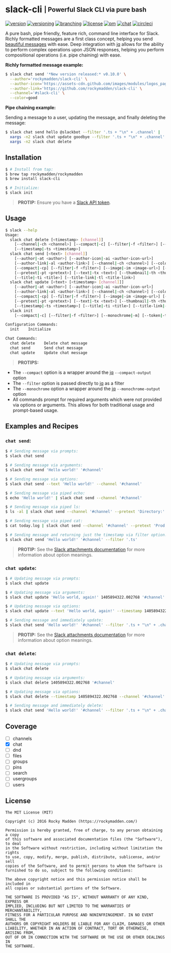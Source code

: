 # slack-cli <sub><sup>| Powerful Slack CLI via pure bash</sup></sub>
[![version](http://img.shields.io/badge/version-v0.10.0-blue.svg)](https://github.com/rockymadden/slack-cli/releases)
[![versioning](http://img.shields.io/badge/versioning-semver-blue.svg)](http://semver.org/)
[![branching](http://img.shields.io/badge/branching-github%20flow-blue.svg)](https://guides.github.com/introduction/flow/)
[![license](http://img.shields.io/badge/license-mit-blue.svg)](https://opensource.org/licenses/MIT)
[![pm](http://img.shields.io/badge/pm-zenhub-blue.svg)](https://www.zenhub.io/)
[![chat](http://img.shields.io/badge/chat-slack-blue.svg)](https://rockymadden-slack.herokuapp.com/)
[![circleci](https://circleci.com/gh/rockymadden/slack-cli.svg?style=shield)](https://circleci.com/gh/rockymadden/slack-cli)

A pure bash, pipe friendly, feature rich, command line interface for Slack. Richly formatted
messages are a first class concept, helping you send
[beautiful messages](https://api.slack.com/docs/message-formatting) with ease. Deep integration
with [jq](https://github.com/stedolan/jq) allows for the ability to perform complex operations upon
JSON responses, helping you perform compositional operations (i.e. pipe chaining) with ease.

__Richly formatted message example:__

```bash
$ slack chat send '*New version released:* v0.10.0' \
  --author='rockymadden/slack-cli' \
  --author-icon='https://assets-cdn.github.com/images/modules/logos_page/Octocat.png' \
  --author-link='https://github.com/rockymadden/slack-cli' \
  --channel='#slack-cli' \
  --color=good
```

__Pipe chaining example:__

Sending a message to a user, updating the message, and finally deleting the message:

```bash
$ slack chat send hello @slackbot --filter '.ts + "\n" + .channel' |
  xargs -n2 slack chat update goodbye --filter '.ts + "\n" + .channel' |
  xargs -n2 slack chat delete
```

## Installation

```bash
$ # Install from tap:
$ brew tap rockymadden/rockymadden
$ brew install slack-cli

$ # Initialize:
$ slack init
```
> __PROTIP:__ Ensure you have a [Slack API token](https://api.slack.com/web).

## Usage

```bash
$ slack --help
Usage:
  slack chat delete [<timestamp> [channel]]
    [--channel|-ch <channel>] [--compact|-c] [--filter|-f <filter>] [--monochrome|-m]
    [--timestamp|-ts <timestamp>]
  slack chat send [<text> [channel]]
    [--author|-at <author>] [--author-icon|-ai <author-icon-url>]
    [--author-link|-al <author-link>] [--channel|-ch <channel>] [--color|-cl <color>]
    [--compact|-cp] [--filter|-f <filter>] [--image|-im <image-url>] [--monochrome|-m]
    [--pretext|-pt <pretext>] [--text|-tx <text>] [--thumbnail|-th <thumbnail-url>]
    [--title|-ti <title>] [--title-link|-tl <title-link>]
  slack chat update [<text> [<timestamp> [channel]]]
    [--author|-at <author>] [--author-icon|-ai <author-icon-url>]
    [--author-link|-al <author-link>] [--channel|-ch <channel>] [--color|-cl <color>]
    [--compact|-cp] [--filter|-f <filter>] [--image|-im <image-url>] [--monochrome|-m]
    [--pretext|-pt <pretext>] [--text|-tx <text>] [--thumbnail|-th <thumbnail-url>]
    [--timestamp|-ts <timestamp>] [--title|-ti <title>] [--title-link|-tl <title-link>]
  slack init
    [--compact|-c] [--filter|-f <filter>] [--monochrome|-m] [--token|-tk <token>]

Configuration Commands:
  init    Initialize

Chat Commands:
  chat delete    Delete chat message
  chat send      Send chat message
  chat update    Update chat message
```

> __PROTIPS:__
* The `--compact` option is a wrapper around the [jq](https://stedolan.github.io/jq/manual/)
  `--compact-output` option
* The `--filter` option is passed directly to [jq](https://stedolan.github.io/jq/manual/) as a
  filter
* The `--monochrome` option a wrapper around the [jq](https://stedolan.github.io/jq/manual/)
  `--monochrome-output` option
* All commands prompt for required arguments which were not provided via options or arguments. This
allows for both traditional usage and prompt-based usage.


## Examples and Recipes

### `chat send`:

```bash
$ # Sending message via prompts:
$ slack chat send

$ # Sending message via arguments:
$ slack chat send 'Hello world!' '#channel'

$ # Sending message via options:
$ slack chat send --text 'Hello world!' --channel '#channel'

$ # Sending message via piped echo:
$ echo 'Hello world!' | slack chat send --channel '#channel'

$ # Sending message via piped ls:
$ ls -al | slack chat send --channel '#channel' --pretext 'Directory:' --color good

$ # Sending message via piped cat:
$ cat today.log | slack chat send --channel '#channel' --pretext 'Prod issues:' --color danger

$ # Sending message and returning just the timestamp via filter option:
$ slack chat send 'Hello world!' '#channel' --filter '.ts'
```

> __PROTIP:__ See the [Slack attachments documentation](https://api.slack.com/docs/attachments) for
more information about option meanings.

### `chat update`:

```bash
$ # Updating message via prompts:
$ slack chat update

$ # Updating message via arguments:
$ slack chat update 'Hello world, again!' 1405894322.002768 '#channel'

$ # Updating message via options:
$ slack chat update --text 'Hello world, again!' --timestamp 1405894322.002768 --channel '#channel'

$ # Sending message and immediately update:
$ slack chat send 'Hello world!' '#channel' --filter '.ts + "\n" + .channel' | xargs -n2 slack chat update 'Goodbye world!'
```

> __PROTIP:__ See the [Slack attachments documentation](https://api.slack.com/docs/attachments) for
more information about option meanings.

### `chat delete`:

```bash
$ # Updating message via prompts:
$ slack chat delete

$ # Updating message via arguments:
$ slack chat delete 1405894322.002768 '#channel'

$ # Updating message via options:
$ slack chat delete --timestamp 1405894322.002768 --channel '#channel'

$ # Sending message and immediately delete:
$ slack chat send 'Hello world!' '#channel' --filter '.ts + "\n" + .channel' | xargs -n2 slack chat delete
```

## Coverage

* [ ] channels
* [x] chat
* [ ] dnd
* [ ] files
* [ ] groups
* [ ] pins
* [ ] search
* [ ] usergroups
* [ ] users

## License
```
The MIT License (MIT)

Copyright (c) 2016 Rocky Madden (https://rockymadden.com/)

Permission is hereby granted, free of charge, to any person obtaining a copy
of this software and associated documentation files (the "Software"), to deal
in the Software without restriction, including without limitation the rights
to use, copy, modify, merge, publish, distribute, sublicense, and/or sell
copies of the Software, and to permit persons to whom the Software is
furnished to do so, subject to the following conditions:

The above copyright notice and this permission notice shall be included in
all copies or substantial portions of the Software.

THE SOFTWARE IS PROVIDED "AS IS", WITHOUT WARRANTY OF ANY KIND, EXPRESS OR
IMPLIED, INCLUDING BUT NOT LIMITED TO THE WARRANTIES OF MERCHANTABILITY,
FITNESS FOR A PARTICULAR PURPOSE AND NONINFRINGEMENT. IN NO EVENT SHALL THE
AUTHORS OR COPYRIGHT HOLDERS BE LIABLE FOR ANY CLAIM, DAMAGES OR OTHER
LIABILITY, WHETHER IN AN ACTION OF CONTRACT, TORT OR OTHERWISE, ARISING FROM,
OUT OF OR IN CONNECTION WITH THE SOFTWARE OR THE USE OR OTHER DEALINGS IN
THE SOFTWARE.
```
